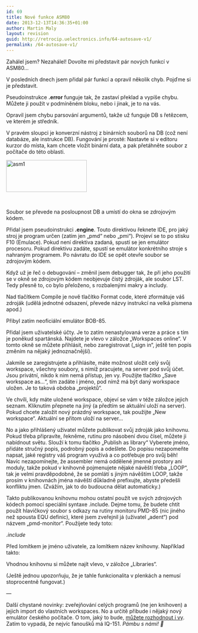 ```yaml
---
id: 69
title: Nové funkce ASM80
date: 2013-12-13T14:36:35+01:00
author: Martin Maly
layout: revision
guid: http://retrocip.uelectronics.info/64-autosave-v1/
permalink: /64-autosave-v1/
---
```

Zahálel jsem? Nezahálel! Dovolte mi představit pár nových funkcí v ASM80&#8230;

<!--more-->

V posledních dnech jsem přidal pár funkcí a opravil několik chyb. Pojďme si je představit.

Pseudoinstrukce **.error** funguje tak, že zastaví překlad a vypíše chybu. Můžete ji použít v podmíněném bloku, nebo i jinak, je to na vás.

Opravil jsem chybu parsování argumentů, takže už funguje DB s řetězcem, ve kterém je středník.

V pravém sloupci je konverzní nástroj z binárních souborů na DB (což není databáze, ale instrukce DB). Fungování je prosté: Nastavte si v editoru kurzor do místa, kam chcete vložit binární data, a pak přetáhněte soubor z počítače do této oblasti.

[<img loading="lazy" class="aligncenter size-full wp-image-65" alt="asm1" src="http://retrocip.uelectronics.info/wp-content/uploads/sites/6/2013/12/asm1.jpg" width="218" height="86" />](http://retrocip.uelectronics.info/wp-content/uploads/sites/6/2013/12/asm1.jpg)

&nbsp;

Soubor se převede na posloupnost DB a umístí do okna se zdrojovým kódem.

Přidal jsem pseudoinstrukci **.engine**. Touto direktivou řeknete IDE, pro jaký stroj je program určen (zatím jen &#8222;pmd&#8220; nebo &#8222;pmi&#8220;). Projeví se to po stisku F10 (Emulace). Pokud není direktiva zadaná, spustí se jen emulátor procesoru. Pokud direktivu zadáte, spustí se emulátor konkrétního stroje s nahraným programem. Po návratu do IDE se opět otevře soubor se zdrojovým kódem.

Když už je řeč o debugování &#8211; změnil jsem debugger tak, že při jeho použití se v okně se zdrojovým kódem neobjevuje čistý zdroják, ale soubor LST. Tedy přesně to, co bylo přeloženo, s rozbalenými makry a includy.

Nad tlačítkem Compile je nově tlačítko Format code, které zformátuje váš zdroják (udělá jednotné odsazení, převede názvy instrukcí na velká písmena apod.)

Přibyl zatím neoficiální emulátor BOB-85.

Přidal jsem uživatelské účty. Je to zatím nenastylovaná verze a práce s tím je poněkud spartánská. Najdete je vlevo v záložce &#8222;Workspaces online&#8220;. V tomto okně se můžete přihlásit, nebo zaregistrovat (&#8222;sign in&#8220;, ještě ten popis změním na nějaký jednoznačnější).

Jakmile se zaregistrujete a přihlásíte, máte možnost uložit celý svůj workspace, všechny soubory, s nimiž pracujete, na server pod svůj účet. Jsou privátní, nikdo k nim nemá přístup, jen vy. Použijte tlačítko &#8222;Save workspace as&#8230;&#8220;, tím zadáte i jméno, pod nímž má být daný workspace uložen. Je to taková obdoba &#8222;projektů&#8220;.

Ve chvíli, kdy máte uložené workspace, objeví se vám v téže záložce jejich seznam. Kliknutím přepnete na jiný (a předtím se aktuální uloží na server). Pokud chcete založit nový prázdný workspace, tak použijte &#8222;New workspace&#8220;. Aktuální se přitom uloží na server&#8230;

No a jako přihlášený uživatel můžete publikovat svůj zdroják jako knihovnu. Pokud třeba připravíte, řekněme, rutinu pro násobení dvou čísel, můžete ji nabídnout světu. Slouží k tomu tlačítko &#8222;Publish as library&#8220; Vyberete jméno, přidáte stručný popis, podrobný popis a odešlete. Do popisu nezapomeňte napsat, jaké registry váš program využívá a co potřebuje pro svůj běh! Navíc nezapomínejte, že assembler nemá oddělené jmenné prostory ani moduly, takže pokud v knihovně pojmenujete nějaké návěští třeba &#8222;LOOP&#8220;, tak je velmi pravděpodobné, že se pomlátí s jiným návěštím LOOP, takže prosím v knihovnách jména návěští důkladně prefixujte, abyste předešli konfliktu jmen. (Zvážím, jak to do budoucna dělat automaticky.)

Takto publikovanou knihovnu mohou ostatní použít ve svých zdrojových kódech pomocí speciální syntaxe .include. Dejme tomu, že budete chtít použít hlavičkový soubor s odkazy na rutiny monitoru PMD-85 (nic jiného než spousta EQU definic), které jsem zveřejnil já (uživatel &#8222;adent&#8220;) pod názvem &#8222;pmd-monitor&#8220;. Použijete tedy toto:

<p class="crayon-selected">
  <em>.include <adent/pmd-monitor></em>
</p>

Před lomítkem je jméno uživatele, za lomítkem název knihovny. Například takto:

Vhodnou knihovnu si můžete najít vlevo, v záložce &#8222;Libraries&#8220;.

(Ještě jednou upozorňuju, že je tahle funkcionalita v plenkách a nemusí stoprocentně fungovat.)

&#8212;

Další chystané novinky: zveřejňování celých programů (ne jen knihoven) a jejich import do vlastních workspaces. No a určitě přibude i nějaký nový emulátor českého počítače. O tom, jaký to bude, [můžete rozhodnout i vy](http://twtpoll.com/l53s2lh6wprq1i8). Zatím to vypadá, že nejvíc fanoušků má IQ-151. _Pámbu s námi! 🙂_